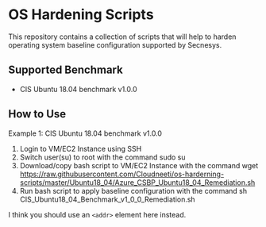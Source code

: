 # OS Hardening Scripts
This repository contains a collection of scripts that will help to harden operating system baseline configuration supported by Secnesys.

## Supported Benchmark
* CIS Ubuntu 18.04 benchmark v1.0.0

## How to Use
Example 1: CIS Ubuntu 18.04 benchmark v1.0.0

1. Login to VM/EC2 Instance using SSH
2. Switch user(su) to root with the command   sudo su
3. Download/copy bash script to VM/EC2 Instance with the command wget https://raw.githubusercontent.com/Cloudneeti/os-harderning-scripts/master/Ubuntu18_04/Azure_CSBP_Ubuntu18_04_Remediation.sh
4. Run bash script to apply baseline configuration with the command sh CIS_Ubuntu18_04_Benchmark_v1_0_0_Remediation.sh


I think you should use an
`<addr>` element here instead.
